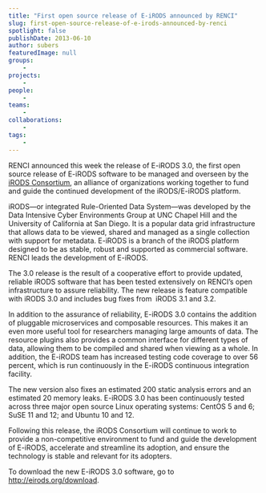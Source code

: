 ```yaml
---
title: "First open source release of E-iRODS announced by RENCI"
slug: first-open-source-release-of-e-irods-announced-by-renci
spotlight: false
publishDate: 2013-06-10
author: subers
featuredImage: null
groups:
    - 
projects:
    - 
people:
    - 
teams: 
    - 
collaborations:
    - 
tags:
    - 
---
```

RENCI announced this week the release of E-iRODS 3.0, the first open source release of E-iRODS software to be managed and overseen by the <a href="https://webmail.renci.org/OWA/redir.aspx?C=47666d328eae4d4da70a058d5e792c3d&amp;URL=http%3a%2f%2firods-consortium.org%2f"><span style="text-decoration: underline;">iRODS Consortium</span></a>, an alliance of organizations working together to fund and guide the continued development of the iRODS/E-iRODS platform.

iRODS—or integrated Rule-Oriented Data System—was developed by the Data Intensive Cyber Environments Group at UNC Chapel Hill and the University of California at San Diego. It is a popular data grid infrastructure that allows data to be viewed, shared and managed as a single collection with support for metadata. E-iRODS is a branch of the iRODS platform designed to be as stable, robust and supported as commercial software. RENCI leads the development of E-iRODS.<!--more-->

The 3.0 release is the result of a cooperative effort to provide updated, reliable iRODS software that has been tested extensively on RENCI’s open infrastructure to assure reliability. The new release is feature compatible with iRODS 3.0 and includes bug fixes from  iRODS 3.1 and 3.2.

In addition to the assurance of reliability, E-iRODS 3.0 contains the addition of pluggable microservices and composable resources. This makes it an even more useful tool for researchers managing large amounts of data. The resource plugins also provides a common interface for different types of data, allowing them to be compiled and shared when viewing as a whole. In addition, the E-iRODS team has increased testing code coverage to over 56 percent, which is run continuously in the E-iRODS continuous integration facility.

The new version also fixes an estimated 200 static analysis errors and an estimated 20 memory leaks. E-iRODS 3.0 has been continuously tested across three major open source Linux operating systems: CentOS 5 and 6; SuSE 11 and 12; and Ubuntu 10 and 12.

Following this release, the iRODS Consortium will continue to work to provide a non-competitive environment to fund and guide the development of E-iRODS, accelerate and streamline its adoption, and ensure the technology is stable and relevant for its adopters.

To download the new E-iRODS 3.0 software, go to <a href="http://eirods.org/download">http://eirods.org/download</a>.
